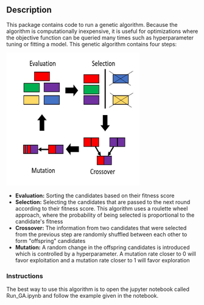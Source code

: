 ## Description 

This package contains code to run a genetic algorithm. Because the algorithm is computationally inexpensive, it is useful for optimizations where the objective function can be queried many times such as hyperparameter tuning or fitting a model. This genetic algorithm contains four steps:

<img src="/Images/GA.jpg" width="350" height="350">

- **Evaluation:** Sorting the candidates based on their fitness score
- **Selection:** Selecting the candidates that are passed to the next round according to their fitness score. This algorithm uses a roulette wheel approach, where the probability of being selected is proportional to the candidate's fitness
- **Crossover:** The information from two candidates that were selected from the previous step are randomly shuffled between each other to form "offspring" candidates 
- **Mutation:** A random change in the offspring candidates is introduced which is controlled by a hyperparameter. A mutation rate closer to 0 will favor exploitation and a mutation rate closer to 1 will favor exploration 

### Instructions

The best way to use this algorithm is to open the jupyter notebook called Run_GA.ipynb and follow the example given in the notebook.
